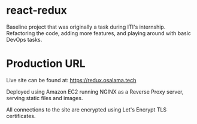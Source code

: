 # react-redux
Baseline project that was originally a task during ITI's internship.  
Refactoring the code, adding more features, and playing around with basic DevOps tasks.

# Production URL
Live site can be found at: https://redux.osalama.tech

Deployed using Amazon EC2 running NGINX as a Reverse Proxy server, serving static files and images.

All connections to the site are encrypted using Let's Encrypt TLS certificates.
